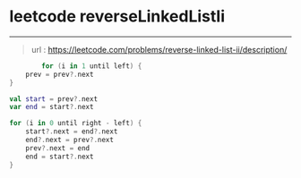 # leetcode reverseLinkedListIi
---
> url : https://leetcode.com/problems/reverse-linked-list-ii/description/

```kotlin
        for (i in 1 until left) {
    prev = prev?.next
}

val start = prev?.next
var end = start?.next

for (i in 0 until right - left) {
    start?.next = end?.next
    end?.next = prev?.next
    prev?.next = end
    end = start?.next
}
```